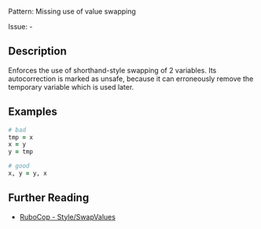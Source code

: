 Pattern: Missing use of value swapping

Issue: -

## Description

Enforces the use of shorthand-style swapping of 2 variables. Its autocorrection is marked as unsafe, because it can erroneously remove the temporary variable which is used later.

## Examples

```ruby
# bad
tmp = x
x = y
y = tmp

# good
x, y = y, x
```

## Further Reading

* [RuboCop - Style/SwapValues](https://docs.rubocop.org/rubocop/cops_style.html#styleswapvalues)
